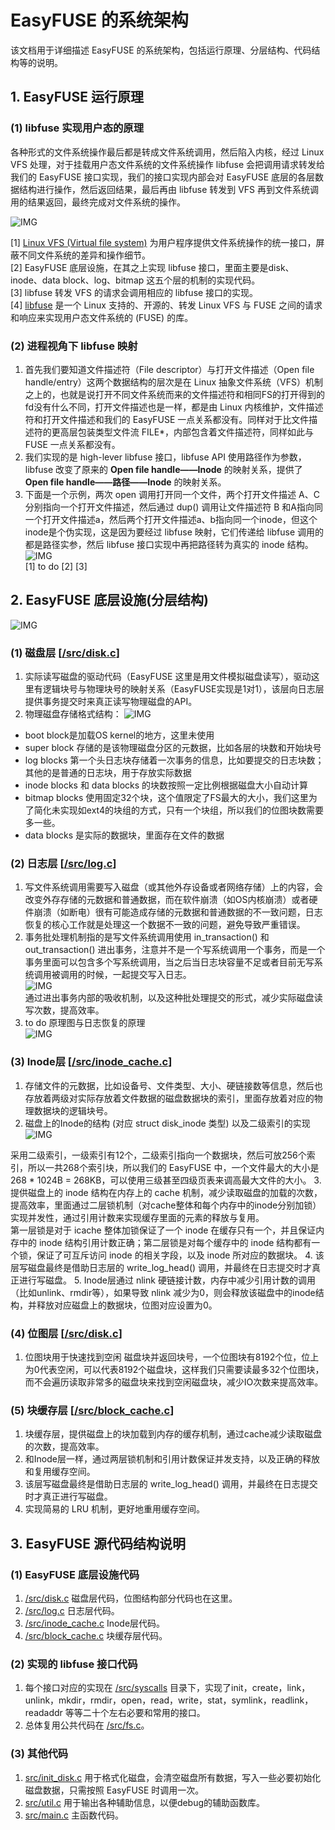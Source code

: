 # EasyFUSE 的系统架构

该文档用于详细描述 EasyFUSE 的系统架构，包括运行原理、分层结构、代码结构等的说明。

## 1. EasyFUSE 运行原理

### (1) libfuse 实现用户态的原理

各种形式的文件系统操作最后都是转成文件系统调用，然后陷入内核，经过 Linux VFS 处理，对于挂载用户态文件系统的文件系统操作 libfuse 会把调用请求转发给我们的 EasyFUSE 接口实现，我们的接口实现内部会对 EasyFUSE 底层的各层数据结构进行操作，然后返回结果，最后再由 libfuse 转发到 VFS 再到文件系统调用的结果返回，最终完成对文件系统的操作。

![IMG](../resource/libfuse_work.png)

\[1\] [Linux VFS (Virtual file system)](https://en.wikipedia.org/wiki/Virtual_file_system) 为用户程序提供文件系统操作的统一接口，屏蔽不同文件系统的差异和操作细节。  
\[2\] EasyFUSE 底层设施，在其之上实现 libfuse 接口，里面主要是disk、inode、data block、log、bitmap 这五个层的机制的实现代码。  
\[3\] libfuse 转发 VFS 的请求会调用相应的 libfuse 接口的实现。  
\[4\] [libfuse](https://github.com/libfuse/libfuse) 是一个 Linux 支持的、开源的、转发 Linux VFS 与 FUSE 之间的请求和响应来实现用户态文件系统的 (FUSE) 的库。  

### (2) 进程视角下 libfuse 映射

1. 首先我们要知道文件描述符（File descriptor）与打开文件描述（Open file handle/entry）这两个数据结构的层次是在 Linux 抽象文件系统（VFS）机制之上的，也就是说打开不同文件系统而来的文件描述符和相同FS的打开得到的fd没有什么不同，打开文件描述也是一样，都是由 Linux 内核维护，文件描述符和打开文件描述和我们的 EasyFUSE 一点关系都没有。同样对于比文件描述符的更高层包装类型文件流 FILE*，内部包含着文件描述符，同样如此与 FUSE 一点关系都没有。  
2. 我们实现的是 high-lever libfuse 接口，libfuse API 使用路径作为参数，libfuse 改变了原来的 **Open file handle——Inode** 的映射关系，提供了 **Open file handle——路径——Inode** 的映射关系。
3. 下面是一个示例，两次 open 调用打开同一个文件，两个打开文件描述 A、C 分别指向一个打开文件描述，然后通过 dup() 调用让文件描述符 B 和A指向同一个打开文件描述a，然后两个打开文件描述a、b指向同一个inode，但这个inode是个伪实现，这是因为要经过 libfuse 映射，它们传递给 libfuse 调用的都是路径实参，然后 libfuse 接口实现中再把路径转为真实的 inode 结构。
![IMG](../resource/fd_and_handle.png)  
\[1\] to do
\[2\]
\[3\]

## 2. EasyFUSE 底层设施(分层结构)

![IMG](../resource/layers.png)

### (1) 磁盘层 [[/src/disk.c](../src/disk.c)]

1. 实际读写磁盘的驱动代码（EasyFUSE 这里是用文件模拟磁盘读写），驱动这里有逻辑块号与物理块号的映射关系（EasyFUSE实现是1对1），该层向日志层提供事务提交时来真正读写物理磁盘的API。
2. 物理磁盘存储格式结构：
![IMG](../resource/disk.png)

- boot block是加载OS kernel的地方，这里未使用
- super block 存储的是该物理磁盘分区的元数据，比如各层的块数和开始块号
- log blocks 第一个头日志块存储着一次事务的信息，比如要提交的日志块数；其他的是普通的日志块，用于存放实际数据
- inode blocks 和 data blocks 的块数按照一定比例根据磁盘大小自动计算
- bitmap blocks 使用固定32个块，这个值限定了FS最大的大小，我们这里为了简化未实现如ext4的块组的方式，只有一个块组，所以我们的位图块数需要多一些。  
- data blocks 是实际的数据块，里面存在文件的数据

### (2) 日志层 [[/src/log.c](../src/log.c)]

1. 写文件系统调用需要写入磁盘（或其他外存设备或者网络存储）上的内容，会改变外存存储的元数据和普通数据，而在软件崩溃（如OS内核崩溃）或者硬件崩溃（如断电）很有可能造成存储的元数据和普通数据的不一致问题，日志恢复的核心工作就是处理这一个数据不一致的问题，避免导致严重错误。
2. 事务批处理机制指的是写文件系统调用使用 in_transaction() 和 out_transaction() 进出事务，注意并不是一个写系统调用一个事务，而是一个事务里面可以包含多个写系统调用，当之后当日志块容量不足或者目前无写系统调用被调用的时候，一起提交写入日志。  
![IMG](../resource/transaction.png)  
通过进出事务内部的吸收机制，以及这种批处理提交的形式，减少实际磁盘读写次数，提高效率。  
3. to do 原理图与日志恢复的原理  
![IMG](../resource/log_work.png)

### (3) Inode层 [[/src/inode_cache.c](../src/inode_cache.c)]

1. 存储文件的元数据，比如设备号、文件类型、大小、硬链接数等信息，然后也存放着两级对实际存放着文件数据的磁盘数据块的索引，里面存放着对应的物理数据块的逻辑块号。
2. 磁盘上的Inode的结构 (对应 struct disk_inode 类型) 以及二级索引的实现
![IMG](../resource/disk_inode.png)

采用二级索引，一级索引有12个，二级索引指向一个数据块，然后可放256个索引，所以一共268个索引块，所以我们的 EasyFUSE 中，一个文件最大的大小是 268 * 1024B = 268KB，可以使用三级甚至四级页表来调高最大文件的大小。
3. 提供磁盘上的 inode 结构在内存上的 cache 机制，减少读取磁盘的加载的次数，提高效率，里面通过二层锁机制（对cache整体和每个内存中的inode分别加锁）实现并发性，通过引用计数来实现缓存里面的元素的释放与复用。  
第一层锁是对于 icache 整体加锁保证了一个 inode 在缓存只有一个，并且保证内存中的 inode 结构引用计数正确；第二层锁是对每个缓存中的 inode 结构都有一个锁，保证了可互斥访问 inode 的相关字段，以及 inode 所对应的数据块。
4. 该层写磁盘最终是借助日志层的 write_log_head() 调用，并最终在日志提交时才真正进行写磁盘。
5. Inode层通过 nlink 硬链接计数，内存中减少引用计数的调用（比如unlink、rmdir等），如果导致 nlink 减少为0，则会释放该磁盘中的inode结构，并释放对应磁盘上的数据块，位图对应设置为0。

### (4) 位图层 [[/src/disk.c](../src/disk.c)]

1. 位图块用于快速找到空闲 磁盘块并返回块号，一个位图块有8192个位，位上为0代表空闲，可以代表8192个磁盘块，这样我们只需要读最多32个位图块，而不会遍历读取非常多的磁盘块来找到空闲磁盘块，减少IO次数来提高效率。

### (5) 块缓存层 [[/src/block_cache.c](../src/block_cache.c)]

1. 块缓存层，提供磁盘上的块加载到内存的缓存机制，通过cache减少读取磁盘的次数，提高效率。
2. 和Inode层一样，通过两层锁机制和引用计数保证并发支持，以及正确的释放和复用缓存空间。
3. 该层写磁盘最终是借助日志层的 write_log_head() 调用，并最终在日志提交时才真正进行写磁盘。
4. 实现简易的 LRU 机制，更好地重用缓存空间。

## 3. EasyFUSE 源代码结构说明

### (1) EasyFUSE 底层设施代码

1. [/src/disk.c](../src/disk.c) 磁盘层代码，位图结构部分代码也在这里。
2. [/src/log.c](../src/log.c) 日志层代码。
3. [/src/inode_cache.c](../src/inode_cache.c) Inode层代码。
4. [/src/block_cache.c](../src/block_cache.c) 块缓存层代码。
  
### (2) 实现的 libfuse 接口代码

1. 每个接口对应的实现在 [/src/syscalls](../src/syscalls) 目录下，实现了init，create，link，unlink，mkdir，rmdir，open，read，write，stat，symlink，readlink，readaddr 等等二十个左右必要和常用的接口。
2. 总体复用公共代码在 [/src/fs.c](../src/fs.c)。

### (3) 其他代码

1. [src/init_disk.c](../src/init_disk.c) 用于格式化磁盘，会清空磁盘所有数据，写入一些必要初始化磁盘数据，只需按照 EasyFUSE 时调用一次。
2. [src/util.c](../src/util.c) 用于输出各种辅助信息，以便debug的辅助函数库。
3. [src/main.c](../src/main.c) 主函数代码。
